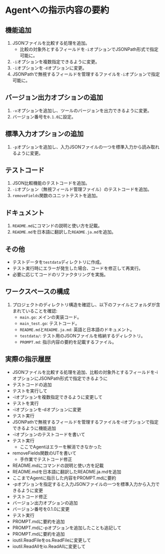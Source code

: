 # Agentへの指示内容の要約

## 機能追加
1. JSONファイルを比較する処理を追加。
   - 比較の対象外とするフィールドを`-i`オプションでJSONPath形式で指定可能に。
2. `-i`オプションを複数指定できるように変更。
3. `-i`オプションを`-d`オプションに変更。
4. JSONPathで無視するフィールドを管理するファイルを`-i`オプションで指定可能に。

## バージョン出力オプションの追加
1. `-v`オプションを追加し、ツールのバージョンを出力できるように変更。
2. バージョン番号を`0.1.0`に設定。

## 標準入力オプションの追加
1. `-p`オプションを追加し、入力JSONファイルの一つを標準入力から読み取れるように変更。

## テストコード
1. JSON比較機能のテストコードを追加。
2. `-i`オプション（無視フィールド管理ファイル）のテストコードを追加。
3. `removeFields`関数のユニットテストを追加。

## ドキュメント
1. `README.md`にコマンドの説明と使い方を記載。
2. `README.md`を日本語に翻訳した`README.ja.md`を追加。

## その他
- テストデータを`testdata`ディレクトリに作成。
- テスト実行時にエラーが発生した場合、コードを修正して再実行。
- 必要に応じてコードのリファクタリングを実施。

## ワークスペースの構成
1. プロジェクトのディレクトリ構造を確認し、以下のファイルとフォルダが含まれていることを確認:
   - `main.go`: メインの実装コード。
   - `main_test.go`: テストコード。
   - `README.md`と`README.ja.md`: 英語と日本語のドキュメント。
   - `testdata/`: テスト用のJSONファイルを格納するディレクトリ。
   - `PROMPT.md`: 指示内容の要約を記載するファイル。

## 実際の指示履歴

- JSONファイルを比較する処理を追加、比較の対象外とするフィールドを-iオプションにJSONPath形式で指定できるように
- テストコードの追加
- テストを実行して
- -iオプションを複数指定できるように変更して
- テストを実行
- -iオプションを-dオプションに変更
- テスト実行
- JSONPathで無視するフィールドを管理するファイルを-iオプションで指定できるように機能追加
- -iオプションのテストコードを書いて
- テスト実行
  - ここでAgentはエラーを解消できなかった
- removeFields関数のUTを書いて
  - 手作業でテストコード修正
- README.mdにコマンドの説明と使い方を記載
- README.mdを日本語に翻訳したREADME.ja.mdを追加
- ここまでAgentに指示した内容をPROMPT.mdに要約
- -pオプションを指定すると入力JSONファイルの一つを標準入力から入力できるように変更
- テストコード修正
- バージョン出力オプションの追加
- バージョン番号を0.1.0に変更
- テスト実行
- PROMPT.mdに要約を追加
- PROMPT.mdに-pオプションを追加したことも追記して
- PROMPT.mdに要約を追加
- ioutil.ReadFileをos.ReadFileに変更して
- ioutil.ReadAllをio.ReadAllに変更して
